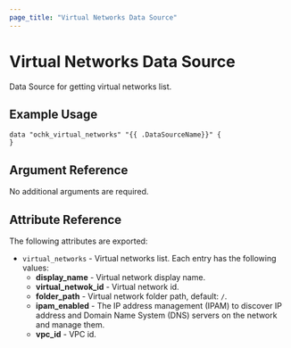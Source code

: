 ```yaml
---
page_title: "Virtual Networks Data Source"
---
```


# Virtual Networks Data Source

Data Source for getting virtual networks list.

## Example Usage

```hcl
data "ochk_virtual_networks" "{{ .DataSourceName}}" {
}
```

## Argument Reference

No additional arguments are required.

## Attribute Reference

The following attributes are exported:
* `virtual_networks` - Virtual networks list. Each entry has the following values:
    * **display_name** - Virtual network display name.
    * **virtual_netwok_id** - Virtual network id.
    * **folder_path** - Virtual network folder path, default: `/`.
    * **ipam_enabled** - The IP address management (IPAM) to discover IP address and Domain Name System (DNS) servers on the network and manage them.
    * **vpc_id** - VPC id.
